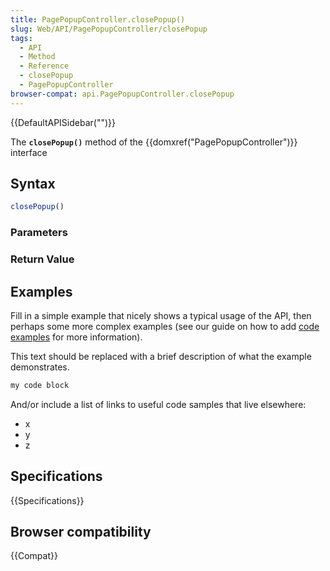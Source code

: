 ```yaml
---
title: PagePopupController.closePopup()
slug: Web/API/PagePopupController/closePopup
tags:
  - API
  - Method
  - Reference
  - closePopup
  - PagePopupController
browser-compat: api.PagePopupController.closePopup
---
```

{{DefaultAPISidebar("")}}

The **`closePopup()`** method of the {{domxref("PagePopupController")}} interface 

## Syntax

```js
closePopup()
```

### Parameters



### Return Value



## Examples

Fill in a simple example that nicely shows a typical usage of the API, then perhaps some more complex examples (see our guide on how to add [code examples](/en-US/docs/MDN/Contribute/Structures/Code_examples) for more information).

This text should be replaced with a brief description of what the example demonstrates.

```js
my code block
```

And/or include a list of links to useful code samples that live elsewhere:

*   x
*   y
*   z

## Specifications

{{Specifications}}

## Browser compatibility

{{Compat}}

